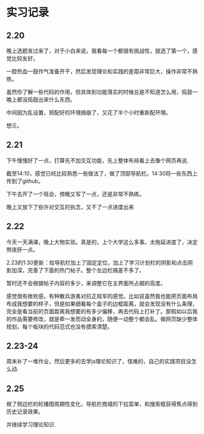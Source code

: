 # 实习记录

## 2.20
晚上选题发过来了，对于小白来说，我看每一个都很有挑战性，就选了第一个，感觉比较友好。

一腔热血一鼓作气准备开干，然后发现理论和实践的差距非常巨大，操作非常不熟练。

虽然你了解一些代码的作用，但具体到功能落实的时候总是不知道怎么用，捣鼓一晚上都没捣鼓出来什么东西。

中间因为乱设置，把配好的环境搞崩了，又花了半个小时重新配环境。

想亖。

## 2.21
下午慢慢好了一点，打算先不加交互功能，先上整体布局看上去像个网页再说.

截至14:10，感觉已经比较熟悉一些做法了，做了顶部导航栏。14:30将一些东西上传到了github。

下午去开了一个班会，傍晚又写了一点，还是非常不熟练。

晚上又放下了些许对交互的执念，又干了一点进度出来

## 2.22
今天一天满课，晚上大物实验。真是的，上个大学这么多事。太拖延进度了，决定熬夜肝一点。

2.23的1:30更新：给导航栏加上了固定定位，加上了学习计划栏的阴影和点击阴影加深，完善了下面的热门帖子。整个左边栏搞差不多了。

暂时还不会根据帖子内容的多少，来调整它在主界面所占据的高度。

感觉很有挫败感，有种散兵游勇对抗正规军的感觉。比如说虽然我也能把页面布局布成我想要的样子，但是如果细看每个盒子的边框距离，就会发现没有什么条理，完全是看当前的页面距离我想要的有多少偏移，再去代码上打补丁。那假如以后我的作品需要修改，就是牵一发而动全身的，随便一动整个都会乱。做网页缺少整体规划，每个板块的代码范式也没有摸索清楚。

## 2.23-24
周末补了一堆作业，然后更多的去学js理论知识了，怪难的，自己的实践项目没怎么动.

## 2.25
做了侧边栏的轮播图周期性变化，导航栏商城的下拉菜单，和搜索框获得焦点得到历史记录效果。

并继续学习理论知识.
